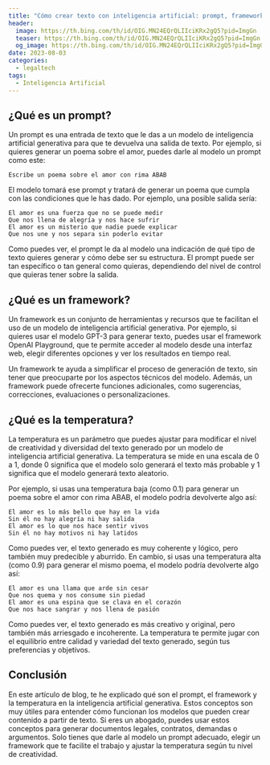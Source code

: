 ```yaml
---
title: "Cómo crear texto con inteligencia artificial: prompt, framework y temperatura"
header:
  image: https://th.bing.com/th/id/OIG.MN24EQrQLIIciKRx2gQ5?pid=ImgGn
  teaser: https://th.bing.com/th/id/OIG.MN24EQrQLIIciKRx2gQ5?pid=ImgGn
  og_image: https://th.bing.com/th/id/OIG.MN24EQrQLIIciKRx2gQ5?pid=ImgGn
date: 2023-08-03
categories:
  - legaltech
tags:
  - Inteligencia Artificial
---
```


## ¿Qué es un prompt?

Un prompt es una entrada de texto que le das a un modelo de inteligencia artificial generativa para que te devuelva una salida de texto. Por ejemplo, si quieres generar un poema sobre el amor, puedes darle al modelo un prompt como este:

```
Escribe un poema sobre el amor con rima ABAB
```

El modelo tomará ese prompt y tratará de generar un poema que cumpla con las condiciones que le has dado. Por ejemplo, una posible salida sería:

```
El amor es una fuerza que no se puede medir
Que nos llena de alegría y nos hace sufrir
El amor es un misterio que nadie puede explicar
Que nos une y nos separa sin poderlo evitar
```

Como puedes ver, el prompt le da al modelo una indicación de qué tipo de texto quieres generar y cómo debe ser su estructura. El prompt puede ser tan específico o tan general como quieras, dependiendo del nivel de control que quieras tener sobre la salida.

## ¿Qué es un framework?

Un framework es un conjunto de herramientas y recursos que te facilitan el uso de un modelo de inteligencia artificial generativa. Por ejemplo, si quieres usar el modelo GPT-3 para generar texto, puedes usar el framework OpenAI Playground, que te permite acceder al modelo desde una interfaz web, elegir diferentes opciones y ver los resultados en tiempo real.

Un framework te ayuda a simplificar el proceso de generación de texto, sin tener que preocuparte por los aspectos técnicos del modelo. Además, un framework puede ofrecerte funciones adicionales, como sugerencias, correcciones, evaluaciones o personalizaciones.

## ¿Qué es la temperatura?

La temperatura es un parámetro que puedes ajustar para modificar el nivel de creatividad y diversidad del texto generado por un modelo de inteligencia artificial generativa. La temperatura se mide en una escala de 0 a 1, donde 0 significa que el modelo solo generará el texto más probable y 1 significa que el modelo generará texto aleatorio.

Por ejemplo, si usas una temperatura baja (como 0.1) para generar un poema sobre el amor con rima ABAB, el modelo podría devolverte algo así:

```
El amor es lo más bello que hay en la vida
Sin él no hay alegría ni hay salida
El amor es lo que nos hace sentir vivos
Sin él no hay motivos ni hay latidos
```

Como puedes ver, el texto generado es muy coherente y lógico, pero también muy predecible y aburrido. En cambio, si usas una temperatura alta (como 0.9) para generar el mismo poema, el modelo podría devolverte algo así:

```
El amor es una llama que arde sin cesar
Que nos quema y nos consume sin piedad
El amor es una espina que se clava en el corazón
Que nos hace sangrar y nos llena de pasión
```

Como puedes ver, el texto generado es más creativo y original, pero también más arriesgado e incoherente. La temperatura te permite jugar con el equilibrio entre calidad y variedad del texto generado, según tus preferencias y objetivos.

## Conclusión

En este artículo de blog, te he explicado qué son el prompt, el framework y la temperatura en la inteligencia artificial generativa. Estos conceptos son muy útiles para entender cómo funcionan los modelos que pueden crear contenido a partir de texto. Si eres un abogado, puedes usar estos conceptos para generar documentos legales, contratos, demandas o argumentos. Solo tienes que darle al modelo un prompt adecuado, elegir un framework que te facilite el trabajo y ajustar la temperatura según tu nivel de creatividad.
